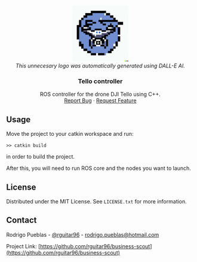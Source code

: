 <!-- PROJECT SHIELDS -->
<!--
*** I'm using markdown "reference style" links for readability.
*** Reference links are enclosed in brackets [ ] instead of parentheses ( ).
*** See the bottom of this document for the declaration of the reference variables
*** for contributors-url, forks-url, etc. This is an optional, concise syntax you may use.
*** https://www.markdownguide.org/basic-syntax/#reference-style-links
-->

<!-- PROJECT LOGO -->
<br />
<div align="center">
  <a href="https://github.com/rguitar/tello-controller">
    <img src="img/dalle-logo.png" alt="Logo" width="150" height="150">
  </a>
<br/>
<i>
This unnecesary logo was automatically generated using DALL-E AI.
</i>

<h3 align="center">Tello controller</h3>
 <p align="center">
    ROS controller for the drone DJI Tello using C++.
    <br />
    <a href="https://github.com/rguitar96/tello-controller/issues">Report Bug</a>
    ·
    <a href="https://github.com/rguitar96/tello-controller/issues">Request Feature</a>
  </p>
</div>

<!-- USAGE EXAMPLES -->
## Usage

Move the project to your catkin workspace and run:
~~~~
>> catkin build
~~~~

in order to build the project.

After this, you will need to run ROS core and the nodes you want to launch.

<!-- LICENSE -->
## License

Distributed under the MIT License. See `LICENSE.txt` for more information.


<!-- CONTACT -->
## Contact

Rodrigo Pueblas - [@rguitar96](https://twitter.com/rguitar96) - rodrigo.pueblas@hotmail.com

Project Link: [https://github.com/rguitar96/business-scout](https://github.com/rguitar96/business-scout)

